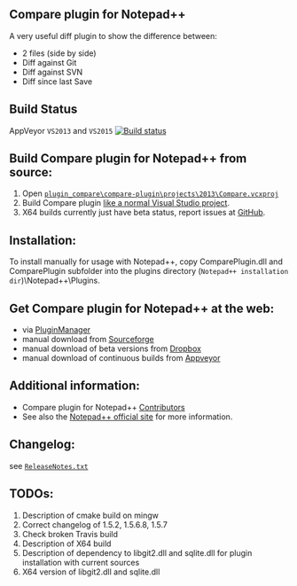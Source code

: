Compare plugin for Notepad++
------------

A very useful diff plugin to show the difference between:
-  2 files (side by side)
-  Diff against Git
-  Diff against SVN
-  Diff since last Save

Build Status
------------

AppVeyor `VS2013` and `VS2015`  [![Build status](https://ci.appveyor.com/api/projects/status/github/jsleroy/compare-plugin?svg=true)](https://ci.appveyor.com/project/jsleroy/compare-plugin)

Build Compare plugin for Notepad++ from source:
-------------------------------

 1. Open [`plugin_compare\compare-plugin\projects\2013\Compare.vcxproj`](https://github.com/jsleroy/compare-plugin/blob/master/projects/2013/Compare.vcxproj)
 2. Build Compare plugin [like a normal Visual Studio project](https://msdn.microsoft.com/en-us/library/7s88b19e.aspx).
 3. X64 builds currently just have beta status, report issues at [GitHub](https://github.com/jsleroy/compare-plugin/issues).

Installation:
----------

To install manually for usage with Notepad++, copy ComparePlugin.dll and ComparePlugin subfolder
into the plugins directory (`Notepad++ installation dir`)\Notepad++\Plugins.

Get Compare plugin for Notepad++ at the web:
-------------------------------

- via [PluginManager](http://docs.notepad-plus-plus.org/index.php/Plugin_Central)
- manual download from [Sourceforge](https://sourceforge.net/projects/npp-plugins/files/ComparePlugin/)
- manual download of beta versions from [Dropbox](https://www.dropbox.com/sh/f42cxkqppuapa1j/AADvlcmqoK_myRmoOpeL1yGMa?dl=0)
- manual download of continuous builds from [Appveyor](https://ci.appveyor.com/project/jsleroy/compare-plugin/history)

Additional information:
----------

- Compare plugin for Notepad++ [Contributors](https://github.com/jsleroy/compare-plugin/graphs/contributors)
- See also the [Notepad++ official site](http://notepad-plus-plus.org/) for more information.

Changelog:
----------

see [`ReleaseNotes.txt`](https://github.com/jsleroy/compare-plugin/blob/master/ReleaseNotes.txt)

TODOs:
----------

 1. Description of cmake build on mingw
 2. Correct changelog of 1.5.2, 1.5.6.8, 1.5.7
 3. Check broken Travis build
 4. Description of X64 build
 5. Description of dependency to libgit2.dll and sqlite.dll for plugin installation with current sources
 6. X64 version of libgit2.dll and sqlite.dll
